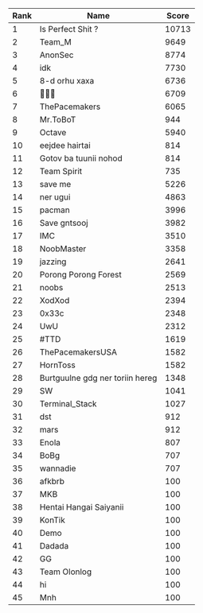 Rank          | Name		| Score
------------- | -------------   | --------------
1|Is Perfect Shit ?| 10713
2|Team_M|9649
3|AnonSec|8774
4|idk|7730
5|8-d orhu xaxa|6736
6|:clown_face::clown_face::clown_face:|6709
7|ThePacemakers|6065
8|Mr.ToBoT|944
9|Octave|5940
10|eejdee hairtai|814
11|Gotov ba tuunii nohod|814
12|Team Spirit|735
13|save me|5226
14|ner ugui|4863
15|pacman|3996|
16|Save gntsooj|3982
17|IMC|3510
18|NoobMaster|3358
19|jazzing|2641
20|Porong Porong Forest|2569
21|noobs|2513
22|XodXod|2394
23|0x33c|2348
24|UwU|2312
25|#TTD|1619
26|ThePacemakersUSA|1582
27|HornToss|1582
28|Burtguulne gdg ner toriin hereg|1348
29|SW|1041
30|Terminal_Stack|1027
31|dst|912
32|mars|912
33|Enola|807
34|BoBg|707
35|wannadie|707
36|afkbrb|100
37|MKB|100
38|Hentai Hangai Saiyanii|100
39|KonTik|100
40|Demo|100
41|Dadada|100
42|GG|100
43|Team Olonlog|100
44|hi|100
45|Mnh|100
